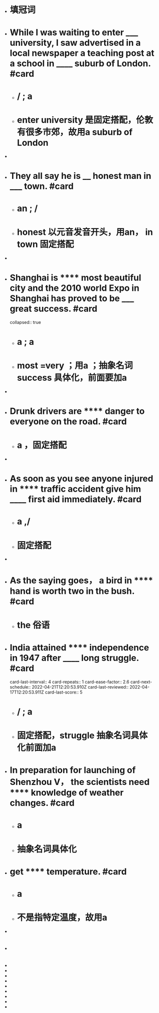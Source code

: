 - # 填冠词
- #  While I was waiting to enter  \___  university, I saw advertised in a local newspaper a teaching post at a school in \____ suburb of London. #card
	- #   / ; a
	- # enter  university 是固定搭配，伦敦有很多市郊，故用a suburb of London
-
- #  They all say he is  \__ honest man in   ___ town. #card
	- # an ; /
	- # honest 以元音发音开头，用an， in town 固定搭配
-
- # Shanghai is **** most beautiful city and the 2010 world Expo in Shanghai has proved to be \___ great success. #card
  collapsed:: true
	- # a ; a
	- # most =very ；用a ；抽象名词 success 具体化，前面要加a
-
- # Drunk drivers are ****  danger to everyone on the road. #card
	- # a ，固定搭配
-
- # As soon as you see anyone injured in **** traffic accident give him  ____  first aid immediately. #card
	- # a ,/
	- # 固定搭配
-
- # As the saying goes， a bird in  **** hand is worth two in the bush.  #card
	- # the  俗语
- #  India  attained **** independence in 1947 after ____  long struggle.  #card
  card-last-interval:: 4
  card-repeats:: 1
  card-ease-factor:: 2.6
  card-next-schedule:: 2022-04-21T12:20:53.910Z
  card-last-reviewed:: 2022-04-17T12:20:53.911Z
  card-last-score:: 5
	- # / ; a
	- # 固定搭配，struggle 抽象名词具体化前面加a
- # In preparation for launching of Shenzhou V， the scientists need **** knowledge of weather changes. #card
	- # a
	- # 抽象名词具体化
- # get **** temperature. #card
	- # a
	- # 不是指特定温度，故用a
-
- #
-
-
-
-
-
-
-
-
-
